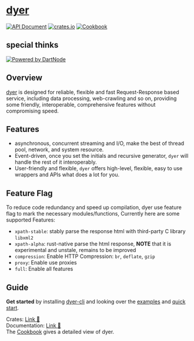 # [dyer](https://github.com/hominee/dyer)

[![API Document](https://img.shields.io/docsrs/dyer/latest)](https://docs.rs/dyer)
[![crates.io](https://img.shields.io/crates/v/dyer.svg)](https://crates.io/crates/dyer)
[![Cookbook](https://img.shields.io/static/v1?label=cookbook&message=dyer&color=green)](https://hominee.github.io/dyer/)

## special thinks
[![Powered by DartNode](https://dartnode.com/branding/DN-Open-Source-sm.png)](https://dartnode.com "Powered by DartNode - Free VPS for Open Source")

## Overview

[dyer] is designed for reliable, flexible and fast Request-Response based service, including data processing, web-crawling and so on, providing some friendly,  interoperable, comprehensive  features without compromising speed.

## Features

* asynchronous, concurrent streaming and I/O, make the best of thread pool, network, and system
resource.
* Event-driven, once you set the initials and recursive generator, `dyer` will handle
the rest of it interoperably.
* User-friendly and flexible, `dyer` offers high-level, flexible, easy to use wrappers and APIs what does a lot for you.    

## Feature Flag
To reduce code redundancy and speed up compilation, dyer use feature flag to mark the necessary modules/functions, Currently here are some supported Features:

- `xpath-stable`: stably parse the response html with third-party C library `libxml2`   
- `xpath-alpha`: rust-native parse the html response, **NOTE** that it is experimental and unstale, remains to be improved  
- `compression`: Enable HTTP Compression: `br`, `deflate`, `gzip`
- `proxy`: Enable use proxies
- `full`: Enable all features

## Guide

**Get started** by installing [dyer-cli] and looking over the [examples] and [quick start].

Crates: [Link 🔗](https://crates.io/crates/dyer/)   
Documentation: [Link 🔗](https://docs.rs/dyer/latest/dyer)   
The [Cookbook](https://hominee.github.io/dyer/) gives a detailed view of dyer.

[dyer]: https://docs.rs/dyer
[examples]: https://github.com/hominee/dyer/tree/master/examples/
[quick start]: https://github.com/hominee/dyer/tree/master/quick-start.md/
[dyer-cli]: https://github.com/hominee/dyer-cli

